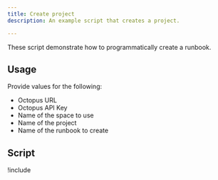 ```yaml
---
title: Create project
description: An example script that creates a project.

---
```


These script demonstrate how to programmatically create a runbook.

## Usage
Provide values for the following:
- Octopus URL
- Octopus API Key
- Name of the space to use
- Name of the project
- Name of the runbook to create

## Script

!include <create-runbook-scripts>
